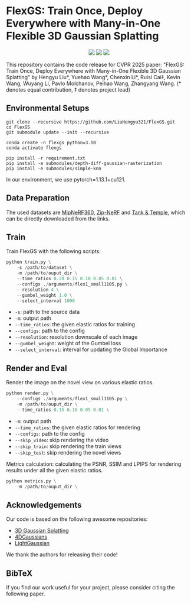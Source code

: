 # FlexGS: Train Once, Deploy Everywhere with Many-in-One Flexible 3D Gaussian Splatting
<p align="center">
<a href=""><img src="https://img.shields.io/badge/Arxiv-XXXX.XXXX-B31B1B.svg"></a>
<a href=""><img src="https://img.shields.io/badge/Video-Youtube-d61c1c.svg"></a>
<a href=""><img src="https://img.shields.io/badge/Project-Page-048C3D"></a>
<!-- <a href="https://github.com/VITA-Group/LightGaussian"><img src="https://img.shields.io/github/stars/VITA-Group/LightGaussian"></a> -->
</p>
<p>

This repository contains the code release for CVPR 2025 paper: "FlexGS: Train Once, Deploy Everywhere with Many-in-One Flexible 3D Gaussian Splatting" by Hengyu Liu*, Yuehao Wang*, Chenxin Li*, Ruisi Cai‡, Kevin Wang, Wuyang Li, Pavlo Molchanov, Peihao Wang, Zhangyang Wang. (* denotes equal contribution, ‡ denotes project lead)
</p>




## Environmental Setups

```shell
git clone --recursive https://github.com/LiuHengyu321/FlexGS.git
cd FlexGS
git submodule update --init --recursive

conda create -n flexgs python=3.10
conda activate flexgs

pip install -r requirement.txt
pip install -e submodules/depth-diff-gaussian-rasterization
pip install -e submodules/simple-knn
```
In our environment, we use pytorch=1.13.1+cu121.


## Data Preparation

The used datasets are [MipNeRF360](https://jonbarron.info/mipnerf360/), [Zip-NeRF](https://jonbarron.info/zipnerf/) and [Tank & Temple](https://github.com/graphdeco-inria/gaussian-splatting), which can be directly downloaded from the links.


## Train
Train FlexGS with the following scripts:
```python
python train.py \
    -s /path/to/dataset \
    -m /path/to/ouput_dir \
    --time_ratios 0.20 0.15 0.10 0.05 0.01 \
    --configs ./arguments/flex1_small1105.py \
    --resolution 4 \
    --gumbel_weight 1.0 \
    --select_interval 1000 
```
- `-s`: path to the source data
- `-m`: output path
- `--time_ratios`: the given elastic ratios for training
- `--configs`: path to the config
- `--resolution`: resolution downscale of each image
- `--gumbel_weight`: weight of the Gumbel loss 
- `--select_interval`: interval for updating the Global Importance


## Render and Eval
Render the image on the novel view on various elastic ratios.
```python
python render.py \
    --configs ./arguments/flex1_small1105.py \
    -m /path/to/ouput_dir \
    --time_ratios 0.15 0.10 0.05 0.01 \
```
- `-m`: output path
- `--time_ratios`: the given elastic ratios for rendering
- `--configs`: path to the config
- `--skip_video`: skip rendering the video
- `--skip_train`: skip rendering the train views
- `--skip_test`: skip rendering the novel views

Metrics calculation: calculating the PSNR, SSIM and LPIPS for rendering results under all the given elastic ratios.

```python
python metrics.py \
    -m /path/to/ouput_dir \
```


## Acknowledgements
Our code is based on the following awesome repositories:
- [3D Gaussian Splatting](https://github.com/graphdeco-inria/gaussian-splatting)
- [4DGaussians](https://github.com/hustvl/4DGaussians)
- [LightGaussian](https://github.com/VITA-Group/LightGaussian)

We thank the authors for releasing their code!

## BibTeX
If you find our work useful for your project, please consider citing the following paper.

```


```
